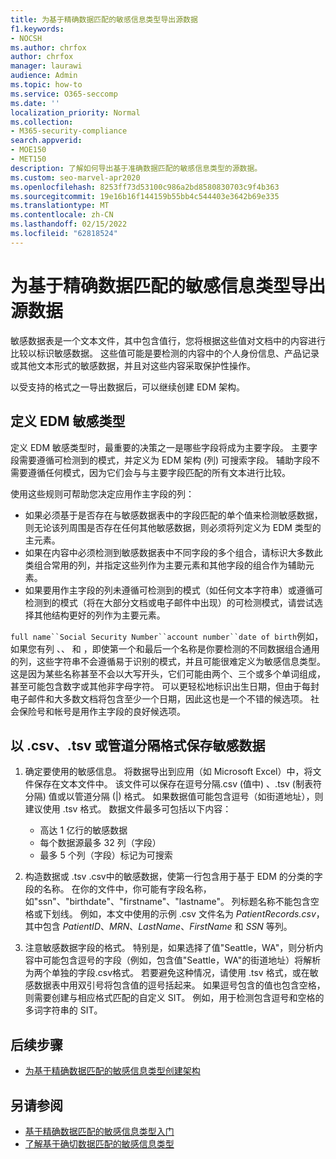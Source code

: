 ```yaml
---
title: 为基于精确数据匹配的敏感信息类型导出源数据
f1.keywords:
- NOCSH
ms.author: chrfox
author: chrfox
manager: laurawi
audience: Admin
ms.topic: how-to
ms.service: O365-seccomp
ms.date: ''
localization_priority: Normal
ms.collection:
- M365-security-compliance
search.appverid:
- MOE150
- MET150
description: 了解如何导出基于准确数据匹配的敏感信息类型的源数据。
ms.custom: seo-marvel-apr2020
ms.openlocfilehash: 8253ff73d53100c986a2bd8580830703c9f4b363
ms.sourcegitcommit: 19e16b16f144159b55bb4c544403e3642b69e335
ms.translationtype: MT
ms.contentlocale: zh-CN
ms.lasthandoff: 02/15/2022
ms.locfileid: "62818524"
---
```

# <a name="export-source-data-for-exact-data-match-based-sensitive-information-type"></a>为基于精确数据匹配的敏感信息类型导出源数据


敏感数据表是一个文本文件，其中包含值行，您将根据这些值对文档中的内容进行比较以标识敏感数据。 这些值可能是要检测的内容中的个人身份信息、产品记录或其他文本形式的敏感数据，并且对这些内容采取保护性操作。

以受支持的格式之一导出数据后，可以继续创建 EDM 架构。

## <a name="defining-your-edm-sensitive-type"></a>定义 EDM 敏感类型

定义 EDM 敏感类型时，最重要的决策之一是哪些字段将成为主要字段。 主要字段需要遵循可检测到的模式，并定义为 EDM 架构 (列) 可搜索字段。 辅助字段不需要遵循任何模式，因为它们会与与主要字段匹配的所有文本进行比较。

使用这些规则可帮助您决定应用作主字段的列：

- 如果必须基于是否存在与敏感数据表中的字段匹配的单个值来检测敏感数据，则无论该列周围是否存在任何其他敏感数据，则必须将列定义为 EDM 类型的主元素。 
- 如果在内容中必须检测到敏感数据表中不同字段的多个组合，请标识大多数此类组合常用的列，并指定这些列作为主要元素和其他字段的组合作为辅助元素。
- 如果要用作主字段的列未遵循可检测到的模式（如任何文本字符串）或遵循可检测到的模式（将在大部分文档或电子邮件中出现）的可检测模式，请尝试选择其他结构更好的列作为主要元素。

`full name``Social Security Number``account number``date of birth`例如，如果您有列 、、 和 ，即使第一个和最后一个名称是你要检测的不同数据组合通用的列，这些字符串不会遵循易于识别的模式，并且可能很难定义为敏感信息类型。 这是因为某些名称甚至不会以大写开头，它们可能由两个、三个或多个单词组成，甚至可能包含数字或其他非字母字符。 可以更轻松地标识出生日期，但由于每封电子邮件和大多数文档将包含至少一个日期，因此这也是一个不错的候选项。 社会保险号和帐号是用作主字段的良好候选项。

## <a name="save-sensitive-data-in-csv-tsv-or-pipe-separated-format"></a>以 .csv、.tsv 或管道分隔格式保存敏感数据

1. 确定要使用的敏感信息。 将数据导出到应用（如 Microsoft Excel）中，将文件保存在文本文件中。 该文件可以保存在逗号分隔.csv (值中) 、.tsv (制表符分隔) 值或以管道分隔 (|) 格式。 如果数据值可能包含逗号（如街道地址），则建议使用 .tsv 格式。
数据文件最多可包括以下内容：
   - 高达 1 亿行的敏感数据
   - 每个数据源最多 32 列（字段）
   - 最多 5 个列（字段）标记为可搜索

2. 构造数据或 .tsv .csv中的敏感数据，使第一行包含用于基于 EDM 的分类的字段的名称。 在你的文件中，你可能有字段名称，如"ssn"、"birthdate"、"firstname"、"lastname"。 列标题名称不能包含空格或下划线。 例如，本文中使用的示例 .csv 文件名为 *PatientRecords.csv*，其中包含 *PatientID*、*MRN*、*LastName*、*FirstName* 和 *SSN* 等列。

3. 注意敏感数据字段的格式。 特别是，如果选择了值"Seattle，WA"，则分析内容中可能包含逗号的字段（例如，包含值"Seattle，WA"的街道地址）将解析为两个单独的字段.csv格式。 若要避免这种情况，请使用 .tsv 格式，或在敏感数据表中用双引号将包含值的逗号括起来。 如果逗号包含的值也包含空格，则需要创建与相应格式匹配的自定义 SIT。 例如，用于检测包含逗号和空格的多词字符串的 SIT。

## <a name="next-step"></a>后续步骤

- [为基于精确数据匹配的敏感信息类型创建架构](sit-get-started-exact-data-match-create-schema.md#create-the-schema-for-exact-data-match-based-sensitive-information-types)

## <a name="see-also"></a>另请参阅

- [基于精确数据匹配的敏感信息类型入门](sit-get-started-exact-data-match-based-sits-overview.md#get-started-with-exact-data-match-based-sensitive-information-types)
- [了解基于确切数据匹配的敏感信息类型](sit-learn-about-exact-data-match-based-sits.md#learn-about-exact-data-match-based-sensitive-information-types)
